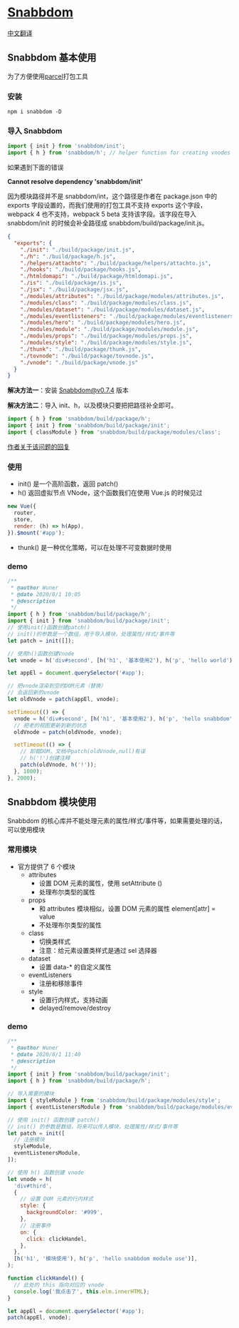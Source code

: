 # [Snabbdom](https://github.com/snabbdom/snabbdom)

[中文翻译](https://github.com/coconilu/Blog/issues/152)

## Snabbdom 基本使用

为了方便使用[parcel](../../../../fed-e-task-02-02/notes/w-004-parcel)打包工具

### 安装

```
npm i snabbdom -D
```

### 导入 Snabbdom

```js
import { init } from 'snabbdom/init';
import { h } from 'snabbdom/h'; // helper function for creating vnodes
```

如果遇到下面的错误

**Cannot resolve dependency 'snabbdom/init'**

因为模块路径并不是 snabbdom/int，这个路径是作者在 package.json 中的 exports 字段设置的，而我们使用的打包工具不支持 exports 这个字段，webpack 4 也不支持，webpack 5 beta 支持该字段。该字段在导入 snabbdom/init 的时候会补全路径成 snabbdom/build/package/init.js。

```json
{
  "exports": {
    "./init": "./build/package/init.js",
    "./h": "./build/package/h.js",
    "./helpers/attachto": "./build/package/helpers/attachto.js",
    "./hooks": "./build/package/hooks.js",
    "./htmldomapi": "./build/package/htmldomapi.js",
    "./is": "./build/package/is.js",
    "./jsx": "./build/package/jsx.js",
    "./modules/attributes": "./build/package/modules/attributes.js",
    "./modules/class": "./build/package/modules/class.js",
    "./modules/dataset": "./build/package/modules/dataset.js",
    "./modules/eventlisteners": "./build/package/modules/eventlisteners.js",
    "./modules/hero": "./build/package/modules/hero.js",
    "./modules/module": "./build/package/modules/module.js",
    "./modules/props": "./build/package/modules/props.js",
    "./modules/style": "./build/package/modules/style.js",
    "./thunk": "./build/package/thunk.js",
    "./tovnode": "./build/package/tovnode.js",
    "./vnode": "./build/package/vnode.js"
  }
}
```

**解决方法一**：安装 Snabbdom@v0.7.4 版本

**解决方法二**：导入 init、h，以及模块只要把把路径补全即可。

```js
import { h } from 'snabbdom/build/package/h';
import { init } from 'snabbdom/build/package/init';
import { classModule } from 'snabbdom/build/package/modules/class';
```

[作者关于该问题的回复](https://github.com/snabbdom/snabbdom/issues/723)

### 使用

- init() 是一个高阶函数，返回 patch()
- h() 返回虚拟节点 VNode，这个函数我们在使用 Vue.js 的时候见过

```javascript
new Vue({
  router,
  store,
  render: (h) => h(App),
}).$mount('#app');
```

- thunk() 是一种优化策略，可以在处理不可变数据时使用

### demo

```javascript
/**
 * @author Wuner
 * @date 2020/8/1 10:05
 * @description
 */
import { h } from 'snabbdom/build/package/h';
import { init } from 'snabbdom/build/package/init';
// 使用init()函数创建patch()
// init()的参数是一个数组，用于导入模块，处理属性/样式/事件等
let patch = init([]);

// 使用h()函数创建Vnode
let vnode = h('div#second', [h('h1', '基本使用2'), h('p', 'hello world')]);

let appEl = document.querySelector('#app');

// 把vnode渲染到空的DOM元素（替换）
// 会返回新的vnode
let oldVnode = patch(appEl, vnode);

setTimeout(() => {
  vnode = h('div#second', [h('h1', '基本使用2'), h('p', 'hello snabbdom')]);
  // 把老的视图更新到新的状态
  oldVnode = patch(oldVnode, vnode);

  setTimeout(() => {
    // 卸载DOM，文档中patch(oldVnode,null)有误
    // h('!')创建注释
    patch(oldVnode, h('!'));
  }, 1000);
}, 2000);
```

## Snabbdom 模块使用

Snabbdom 的核心库并不能处理元素的属性/样式/事件等，如果需要处理的话，可以使用模块

### 常用模块

- 官方提供了 6 个模块
  - attributes
    - 设置 DOM 元素的属性，使用 setAttribute ()
    - 处理布尔类型的属性
  - props
    - 和 attributes 模块相似，设置 DOM 元素的属性 element[attr] = value
    - 不处理布尔类型的属性
  - class
    - 切换类样式
    - 注意：给元素设置类样式是通过 sel 选择器
  - dataset
    - 设置 data-\* 的自定义属性
  - eventListeners
    - 注册和移除事件
  - style
    - 设置行内样式，支持动画
    - delayed/remove/destroy

### demo

```javascript
/**
 * @author Wuner
 * @date 2020/8/1 11:40
 * @description
 */
import { init } from 'snabbdom/build/package/init';
import { h } from 'snabbdom/build/package/h';

// 导入需要的模块
import { styleModule } from 'snabbdom/build/package/modules/style';
import { eventListenersModule } from 'snabbdom/build/package/modules/eventlisteners';

// 使用 init() 函数创建 patch()
// init() 的参数是数组，将来可以传入模块，处理属性/样式/事件等
let patch = init([
  // 注册模块
  styleModule,
  eventListenersModule,
]);

// 使用 h() 函数创建 vnode
let vnode = h(
  'div#third',
  {
    // 设置 DOM 元素的行内样式
    style: {
      backgroundColor: '#999',
    },
    // 注册事件
    on: {
      click: clickHandel,
    },
  },
  [h('h1', '模块使用'), h('p', 'hello snabbdom module use')],
);

function clickHandel() {
  // 此处的 this 指向对应的 vnode
  console.log('我点击了', this.elm.innerHTML);
}

let appEl = document.querySelector('#app');
patch(appEl, vnode);
```

